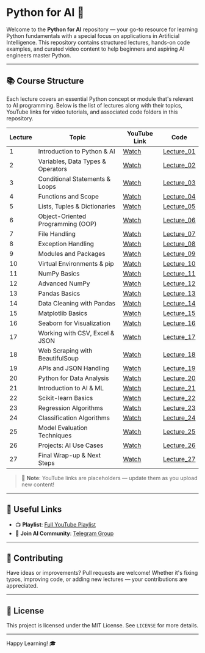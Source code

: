 # Python for AI 🚀

Welcome to the **Python for AI** repository — your go-to resource for learning Python fundamentals with a special focus on applications in Artificial Intelligence. This repository contains structured lectures, hands-on code examples, and curated video content to help beginners and aspiring AI engineers master Python.

---

## 📚 Course Structure

Each lecture covers an essential Python concept or module that's relevant to AI programming. Below is the list of lectures along with their topics, YouTube links for video tutorials, and associated code folders in this repository.

| Lecture | Topic | YouTube Link | Code |
|--------|-------|--------------|------|
| 1 | Introduction to Python & AI | [Watch](https://youtube.com/your-video-link) | [Lecture_01](Lecture_01) |
| 2 | Variables, Data Types & Operators | [Watch](https://youtube.com/your-video-link) | [Lecture_02](Lecture_02) |
| 3 | Conditional Statements & Loops | [Watch](https://youtube.com/your-video-link) | [Lecture_03](Lecture_03) |
| 4 | Functions and Scope | [Watch](https://youtube.com/your-video-link) | [Lecture_04](Lecture_04) |
| 5 | Lists, Tuples & Dictionaries | [Watch](https://youtube.com/your-video-link) | [Lecture_05](Lecture_05) |
| 6 | Object-Oriented Programming (OOP) | [Watch](https://youtube.com/your-video-link) | [Lecture_06](Lecture_06) |
| 7 | File Handling | [Watch](https://youtube.com/your-video-link) | [Lecture_07](Lecture_07) |
| 8 | Exception Handling | [Watch](https://youtube.com/your-video-link) | [Lecture_08](Lecture_08) |
| 9 | Modules and Packages | [Watch](https://youtube.com/your-video-link) | [Lecture_09](Lecture_09) |
| 10 | Virtual Environments & pip | [Watch](https://youtube.com/your-video-link) | [Lecture_10](Lecture_10) |
| 11 | NumPy Basics | [Watch](https://youtube.com/your-video-link) | [Lecture_11](Lecture_11) |
| 12 | Advanced NumPy | [Watch](https://youtube.com/your-video-link) | [Lecture_12](Lecture_12) |
| 13 | Pandas Basics | [Watch](https://youtube.com/your-video-link) | [Lecture_13](Lecture_13) |
| 14 | Data Cleaning with Pandas | [Watch](https://youtube.com/your-video-link) | [Lecture_14](Lecture_14) |
| 15 | Matplotlib Basics | [Watch](https://youtube.com/your-video-link) | [Lecture_15](Lecture_15) |
| 16 | Seaborn for Visualization | [Watch](https://youtube.com/your-video-link) | [Lecture_16](Lecture_16) |
| 17 | Working with CSV, Excel & JSON | [Watch](https://youtube.com/your-video-link) | [Lecture_17](Lecture_17) |
| 18 | Web Scraping with BeautifulSoup | [Watch](https://youtube.com/your-video-link) | [Lecture_18](Lecture_18) |
| 19 | APIs and JSON Handling | [Watch](https://youtube.com/your-video-link) | [Lecture_19](Lecture_19) |
| 20 | Python for Data Analysis | [Watch](https://youtube.com/your-video-link) | [Lecture_20](Lecture_20) |
| 21 | Introduction to AI & ML | [Watch](https://youtube.com/your-video-link) | [Lecture_21](Lecture_21) |
| 22 | Scikit-learn Basics | [Watch](https://youtube.com/your-video-link) | [Lecture_22](Lecture_22) |
| 23 | Regression Algorithms | [Watch](https://youtube.com/your-video-link) | [Lecture_23](Lecture_23) |
| 24 | Classification Algorithms | [Watch](https://youtube.com/your-video-link) | [Lecture_24](Lecture_24) |
| 25 | Model Evaluation Techniques | [Watch](https://youtube.com/your-video-link) | [Lecture_25](Lecture_25) |
| 26 | Projects: AI Use Cases | [Watch](https://youtube.com/your-video-link) | [Lecture_26](Lecture_26) |
| 27 | Final Wrap-up & Next Steps | [Watch](https://youtube.com/your-video-link) | [Lecture_27](Lecture_27) |

> 📌 **Note**: YouTube links are placeholders — update them as you upload new content!

---

## 🔗 Useful Links

- 📺 **Playlist**: [Full YouTube Playlist](https://youtube.com/your-playlist-link)
- 🧠 **Join AI Community**: [Telegram Group](https://t.me/your-group-link)

---

## 🤝 Contributing

Have ideas or improvements? Pull requests are welcome! Whether it's fixing typos, improving code, or adding new lectures — your contributions are appreciated.

---

## 📜 License

This project is licensed under the MIT License. See `LICENSE` for more details.

---

Happy Learning! 🎓
